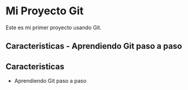 # Mi Proyecto Git

Este es mi primer proyecto usando Git.
## Caracteristicas - Aprendiendo Git paso a paso
## Caracteristicas
- Aprendiendo Git paso a paso

